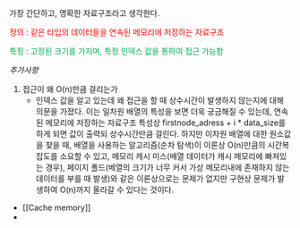 가장 간단하고, 명확한 자료구조라고 생각한다. 

<span style="color:rgb(255, 0, 0)">정의 : 같은 타입의 데이터들을 연속된 메모리에 저장하는 자료구조</span> 

<span style="color:rgb(0, 176, 80)">특징 : 고정된 크기를 가지며, 특정 인덱스 값을 통하여 접근 가능함</span> 



*추가사항*

1. 접근이 왜 O(n)만큼 걸리는가
	- 인덱스 값을 알고 있는데 왜 접근을 할 때 상수시간이 발생하지 않는지에 대해 의문을 가졌다. 이는 일차원 배열의 특성을 보면 더욱 궁금해질 수 있는데, 연속된 메모리에 저장하는 자료구조 특성상 firstnode_adress + i * data_size를 하게 되면 값이 출력되 상수시간만큼 걸린다. 하지만 이차원 배열에 대한 원소값을 찾을 때, 배열을 사용하는 알고리즘(순차 탐색)이 이론상 O(n)만큼의 시간복잡도를 소요할 수 있고, 메모리 캐시 미스(배열 데이터가 캐시 메모리에 빠져있는 경우), 페이지 폴드(베열의 크기가 너무 커서 가상 메모리내에 존재하지 않는 데이터를 부를 때 발생)와 같은 이론상으로는 문제가 없지만 구현상 문제가 발생하여 O(n)까지 올라갈 수 있다는 것이다.

- [[Cache memory]]
- 